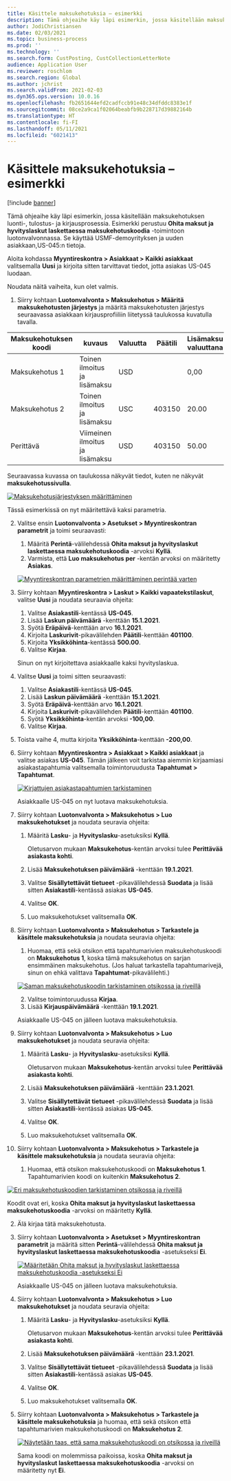 ```yaml
---
title: Käsittele maksukehotuksia – esimerkki
description: Tämä ohjeaihe käy läpi esimerkin, jossa käsitellään maksukehotuksen luonti-, tulostus- ja kirjausprosessia.
author: JodiChristiansen
ms.date: 02/03/2021
ms.topic: business-process
ms.prod: ''
ms.technology: ''
ms.search.form: CustPosting, CustCollectionLetterNote
audience: Application User
ms.reviewer: roschlom
ms.search.region: Global
ms.author: jchrist
ms.search.validFrom: 2021-02-03
ms.dyn365.ops.version: 10.0.16
ms.openlocfilehash: fb2651644efd2cadfccb91e48c34dfddc8383e1f
ms.sourcegitcommit: 08ce2a9ca1f02064beabfb9b228717d39882164b
ms.translationtype: HT
ms.contentlocale: fi-FI
ms.lasthandoff: 05/11/2021
ms.locfileid: "6021413"
---
```

# <a name="process-collection-letters-example"></a>Käsittele maksukehotuksia – esimerkki

[!include [banner](../../includes/banner.md)]

Tämä ohjeaihe käy läpi esimerkin, jossa käsitellään maksukehotuksen luonti-, tulostus- ja kirjausprosessia. Esimerkki perustuu **Ohita maksut ja hyvityslaskut laskettaessa maksukehotuskoodia** -toimintoon luotonvalvonnassa. Se käyttää USMF-demoyrityksen ja uuden asiakkaan,US-045:n tietoja.

Aloita kohdassa **Myyntireskontra \> Asiakkaat \> Kaikki asiakkaat** valitsemalla **Uusi** ja kirjoita sitten tarvittavat tiedot, jotta asiakas US-045 luodaan.

Noudata näitä vaiheita, kun olet valmis.

1. Siirry kohtaan **Luotonvalvonta \> Maksukehotus \> Määritä maksukehotusten järjestys** ja määritä maksukehotusten järjestys seuraavassa asiakkaan kirjausprofiiliin liitetyssä taulukossa kuvatulla tavalla.

|     Maksukehotuksen koodi      |     kuvaus                           |     Valuutta      |     Päätili        |     Lisämaksu valuuttana     |     Minimi yli        |     Päivien esto      |
|---------------------------------  |---------------------------------------    |-----------------  |-----------------------    |-------------------------- |-----------------------    |---------------------  |
|     Maksukehotus 1         |     Toinen ilmoitus ja lisämaksu        |     USD           |                           |     0,00                  |     0,00                  |     2                 |
|     Maksukehotus 2         |     Toinen ilmoitus ja lisämaksu        |     USC           |     403150                |     20.00                 |     10.00                 |     3                 |
|     Perittävä                    |     Viimeinen ilmoitus ja lisämaksu         |     USD           |     403150                |     50.00                 |     100.00                |     15                |

Seuraavassa kuvassa on taulukossa näkyvät tiedot, kuten ne näkyvät **maksukehotussivulla**. 

[![Maksukehotusjärjestyksen määrittäminen](./media/Ignore-payments-creditmemos-1.PNG)](./media/Ignore-payments-creditmemos-1.PNG)

 Tässä esimerkissä on nyt määritettävä kaksi parametria.

2. Valitse ensin **Luotonvalvonta \> Asetukset \> Myyntireskontran parametrit** ja toimi seuraavasti:

    1. Määritä **Perintä**-välilehdessä **Ohita maksut ja hyvityslaskut laskettaessa maksukehotuskoodia** -arvoksi **Kyllä**.
    2. Varmista, että **Luo maksukehotus per** -kentän arvoksi on määritetty **Asiakas**.

    [![Myyntireskontran parametrien määrittäminen perintää varten](./media/Ignore-payments-creditmemos-2.PNG)](./media/Ignore-payments-creditmemos-2.PNG)

3. Siirry kohtaan **Myyntireskontra \> Laskut \> Kaikki vapaatekstilaskut**, valitse **Uusi** ja noudata seuraavia ohjeita:

    1. Valitse **Asiakastili**-kentässä **US-045**.
    2. Lisää **Laskun päivämäärä** -kenttään **15.1.2021**.
    3. Syötä **Eräpäivä**-kenttään arvo **16.1.2021**.
    4. Kirjoita **Laskurivit**-pikavälilehden **Päätili**-kenttään **401100**.
    5. Kirjoita **Yksikköhinta**-kentässä **500.00**.
    6. Valitse **Kirjaa**.

    Sinun on nyt kirjoitettava asiakkaalle kaksi hyvityslaskua.

4. Valitse **Uusi** ja toimi sitten seuraavasti:

    1. Valitse **Asiakastili**-kentässä **US-045**.
    2. Lisää **Laskun päivämäärä** -kenttään **15.1.2021**.
    3. Syötä **Eräpäivä**-kenttään arvo **16.1.2021**.
    4. Kirjoita **Laskurivit**-pikavälilehden **Päätili**-kenttään **401100**.
    5. Syötä **Yksikköhinta**-kentän arvoksi **-100,00**.
    6. Valitse **Kirjaa**.

5. Toista vaihe 4, mutta kirjoita **Yksikköhinta**-kenttään **-200,00**.
6. Siirry kohtaan **Myyntireskontra \> Asiakkaat \> Kaikki asiakkaat** ja valitse asiakas **US-045**. Tämän jälkeen voit tarkistaa aiemmin kirjaamiasi asiakastapahtumia valitsemalla toimintoruudusta **Tapahtumat \> Tapahtumat**.

    [![Kirjattujen asiakastapahtumien tarkistaminen](./media/Ignore-payments-creditmemos-3.PNG)](./media/Ignore-payments-creditmemos-3.PNG)

    Asiakkaalle US-045 on nyt luotava maksukehotuksia.

7. Siirry kohtaan **Luotonvalvonta \> Maksukehotus \> Luo maksukehotukset** ja noudata seuravia ohjeita:

    1. Määritä **Lasku**- ja **Hyvityslasku**-asetuksiksi **Kyllä**.

        Oletusarvon mukaan **Maksukehotus**-kentän arvoksi tulee **Perittävää asiakasta kohti**.

    2. Lisää **Maksukehotuksen päivämäärä** -kenttään **19.1.2021**.
    3. Valitse **Sisällytettävät tietueet** -pikavälilehdessä **Suodata** ja lisää sitten **Asiakastili**-kentässä asiakas **US-045**.
    4. Valitse **OK**.
    5. Luo maksukehotukset valitsemalla **OK**.

8. Siirry kohtaan **Luotonvalvonta \> Maksukehotus \> Tarkastele ja käsittele maksukehotuksia** ja noudata seuravia ohjeita:

    1. Huomaa, että sekä otsikon että tapahtumarivien maksukehotuskoodi on **Maksukehotus 1**, koska tämä maksukehotus on sarjan ensimmäinen maksukehotus. (Jos haluat tarkastella tapahtumarivejä, sinun on ehkä valittava **Tapahtumat**-pikavälilehti.)

   [![Saman maksukehotuskoodin tarkistaminen otsikossa ja riveillä](./media/Ignore-payments-creditmemos-4.PNG)](./media/Ignore-payments-creditmemos-4.PNG)

    2. Valitse toimintoruudussa **Kirjaa**.
    3. Lisää **Kirjauspäivämäärä** -kenttään **19.1.2021**.

    Asiakkaalle US-045 on jälleen luotava maksukehotuksia.

9. Siirry kohtaan **Luotonvalvonta \> Maksukehotus \> Luo maksukehotukset** ja noudata seuravia ohjeita:

    1. Määritä **Lasku**- ja **Hyvityslasku**-asetuksiksi **Kyllä**.

        Oletusarvon mukaan **Maksukehotus**-kentän arvoksi tulee **Perittävää asiakasta kohti**.

    2. Lisää **Maksukehotuksen päivämäärä** -kenttään **23.1.2021**.
    3. Valitse **Sisällytettävät tietueet** -pikavälilehdessä **Suodata** ja lisää sitten **Asiakastili**-kentässä asiakas **US-045**.
    4. Valitse **OK**.
    5. Luo maksukehotukset valitsemalla **OK**.

10. Siirry kohtaan **Luotonvalvonta \> Maksukehotus \> Tarkastele ja käsittele maksukehotuksia** ja noudata seuravia ohjeita:

    1. Huomaa, että otsikon maksukehotuskoodi on **Maksukehotus 1**. Tapahtumarivien koodi on kuitenkin **Maksukehotus 2**.

   [![Eri maksukehotuskoodien tarkistaminen otsikossa ja riveillä](./media/Ignore-payments-creditmemos-5.PNG)](./media/Ignore-payments-creditmemos-5.PNG)

  Koodit ovat eri, koska **Ohita maksut ja hyvityslaskut laskettaessa maksukehotuskoodia** -arvoksi on määritetty **Kyllä**.

  2. Älä kirjaa tätä maksukehotusta.

11. Siirry kohtaan **Luotonvalvonta \> Asetukset \> Myyntireskontran parametrit** ja määritä sitten **Perintä**-välilehdessä **Ohita maksut ja hyvityslaskut laskettaessa maksukehotuskoodia** -asetukseksi **Ei**.

    [![Määritetään Ohita maksut ja hyvityslaskut laskettaessa maksukehotuskoodia -asetukseksi Ei](./media/Ignore-payments-creditmemos-6.PNG)](./media/Ignore-payments-creditmemos-6.PNG)

    Asiakkaalle US-045 on jälleen luotava maksukehotuksia.

12. Siirry kohtaan **Luotonvalvonta \> Maksukehotus \> Luo maksukehotukset** ja noudata seuravia ohjeita:

    1. Määritä **Lasku**- ja **Hyvityslasku**-asetuksiksi **Kyllä**.

        Oletusarvon mukaan **Maksukehotus**-kentän arvoksi tulee **Perittävää asiakasta kohti**.

    2. Lisää **Maksukehotuksen päivämäärä** -kenttään **23.1.2021**.
    3. Valitse **Sisällytettävät tietueet** -pikavälilehdessä **Suodata** ja lisää sitten **Asiakastili**-kentässä asiakas **US-045**.
    4. Valitse **OK**.
    5. Luo maksukehotukset valitsemalla **OK**.

13. Siirry kohtaan **Luotonvalvonta \> Maksukehotus \> Tarkastele ja käsittele maksukehotuksia** ja huomaa, että sekä otsikon että tapahtumarivien maksukehotuskoodi on **Maksukehotus 2**.

    [![Näytetään taas, että sama maksukehotuskoodi on otsikossa ja riveillä](./media/Ignore-payments-creditmemos-7.PNG)](./media/Ignore-payments-creditmemos-7.PNG)

    Sama koodi on molemmissa paikoissa, koska **Ohita maksut ja hyvityslaskut laskettaessa maksukehotuskoodia** -arvoksi on määritetty nyt **Ei**.
